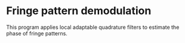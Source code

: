 Fringe pattern demodulation
===========================

This program applies local adaptable quadrature filters to estimate the phase
of fringe patterns.
